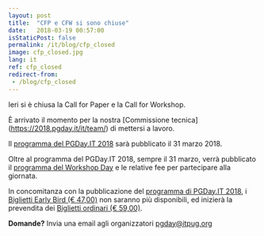 ```yaml
---
layout: post
title:  "CFP e CFW si sono chiuse"
date:   2018-03-19 00:57:00
isStaticPost: false
permalink: /it/blog/cfp_closed
image: cfp_closed.jpg
lang: it
ref: cfp_closed
redirect-from:
 - /blog/cfp_closed
---
```


Ieri si è chiusa la Call for Paper e la Call for Workshop.

È arrivato il momento per la nostra [Commissione tecnica] (https://2018.pgday.it/it/team/) di mettersi a lavoro.

Il [programma del PGDay.IT 2018](https://2018.pgday.it/it/schedule/) sarà pubblicato il 31 marzo 2018.

Oltre al programma del PGDay.IT 2018, sempre il 31 marzo, verrà pubblicato il [programma del Workshop Day](https://2018.pgday.it/it/workshop/) e le relative fee per partecipare alla giornata.

In concomitanza con la pubblicazione del [programma di PGDay.IT 2018](https://2018.pgday.it/it/schedule/), i [Biglietti Early Bird (€ 47,00)](https://www.eventbee.com/v/2018pgdayit#/tickets) non saranno più disponibili, ed inizierà la prevendita dei [Biglietti ordinari (€ 59,00)](https://www.eventbee.com/v/2018pgdayit#/tickets).

**Domande?** Invia una email agli organizzatori [pgday@itpug.org](mailto:pgday@itpug.org)
